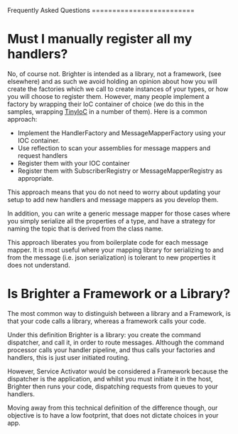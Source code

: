 Frequently Asked Questions =========================

# Must I manually register all my handlers?

No, of course not. Brighter is intended as a library, not a framework,
(see elsewhere) and as such we avoid holding an opinion about how you
will create the factories which we call to create instances of your
types, or how you will choose to register them. However, many people
implement a factory by wrapping their IoC container of choice (we do
this in the samples, wrapping
[TinyIoC](https://github.com/grumpydev/TinyIoC) in a number of them).
Here is a common approach:

-   Implement the HandlerFactory and MessageMapperFactory using your IOC
    container.
-   Use reflection to scan your assemblies for message mappers and
    request handlers
-   Register them with your IOC container
-   Register them with SubscriberRegistry or MessageMapperRegistry as
    appropriate.

This approach means that you do not need to worry about updating your
setup to add new handlers and message mappers as you develop them.

In addition, you can write a generic message mapper for those cases
where you simply serialize all the properties of a type, and have a
strategy for naming the topic that is derived from the class name.

This approach liberates you from boilerplate code for each message
mapper. It is most useful where your mapping library for serializing to
and from the message (i.e. json serialization) is tolerant to new
properties it does not understand.

# Is Brighter a Framework or a Library?

The most common way to distinguish between a library and a Framework, is
that your code calls a library, whereas a framework calls your code.

Under this definition Brighter is a library: you create the command
dispatcher, and call it, in order to route messages. Although the
command processor calls your handler pipeline, and thus calls your
factories and handlers, this is just user initiated routing.

However, Service Activator would be considered a Framework because the
dispatcher is the application, and whilst you must initiate it in the
host, Brighter then runs your code, dispatching requests from queues to
your handlers.

Moving away from this technical definition of the difference though, our
objective is to have a low footprint, that does not dictate choices in
your app.
